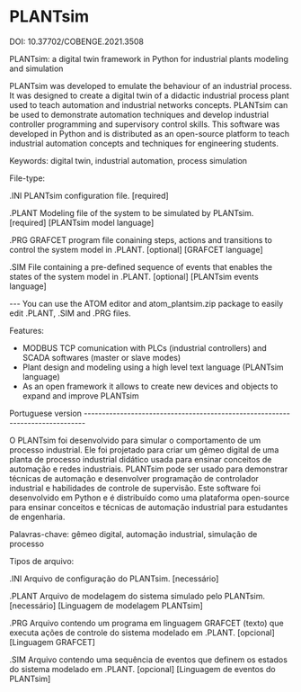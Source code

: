 # PLANTsim
DOI: 10.37702/COBENGE.2021.3508

PLANTsim: a digital twin framework in Python for industrial plants modeling and simulation

PLANTsim was developed to emulate the behaviour of an industrial process. It was
designed to create a digital twin of a didactic industrial process plant used to teach automation and
industrial networks concepts. PLANTsim can be used to demonstrate automation techniques and
develop industrial controller programming and supervisory control skills. This software was
developed in Python and is distributed as an open-source platform to teach industrial
automation concepts and techniques for engineering students.

Keywords: digital twin, industrial automation, process simulation

File-type:

.INI      PLANTsim configuration file. 
          [required]
          
.PLANT    Modeling file of the system to be simulated by PLANTsim. 
          [required] [PLANTsim model language]
          
.PRG      GRAFCET program file conaining steps, actions and transitions to control the 
          system model in .PLANT. 
          [optional] [GRAFCET language]

.SIM      File containing a pre-defined sequence of events that enables the states of the system 
          model in .PLANT. 
          [optional] [PLANTsim events language]

--- You can use the ATOM editor and atom_plantsim.zip package to easily edit .PLANT, .SIM and .PRG files.

Features:

- MODBUS TCP comunication with PLCs (industrial controllers) and SCADA softwares (master or slave modes)
- Plant design and modeling using a high level text language (PLANTsim language)
- As an open framework it allows to create new devices and objects to expand and improve PLANTsim

Portuguese version ------------------------------------------------------------------------------

O PLANTsim foi desenvolvido para simular o comportamento de um processo industrial.
Ele foi projetado para criar um gêmeo digital de uma planta de processo industrial didático usada
para ensinar conceitos de automação e redes industriais. PLANTsim pode ser usado para
demonstrar técnicas de automação e desenvolver programação de controlador industrial e
habilidades de controle de supervisão. Este software foi desenvolvido em Python e é distribuído
como uma plataforma open-source para ensinar conceitos e técnicas de automação industrial para
estudantes de engenharia.

Palavras-chave: gêmeo digital, automação industrial, simulação de processo

Tipos de arquivo:

.INI      Arquivo de configuração do PLANTsim. 
          [necessário]

.PLANT    Arquivo de modelagem do sistema simulado pelo PLANTsim. 
          [necessário] [Linguagem de modelagem PLANTsim]

.PRG      Arquivo contendo um programa em linguagem GRAFCET (texto) que executa ações de controle do
          sistema modelado em .PLANT. 
          [opcional] [Linguagem GRAFCET]

.SIM      Arquivo contendo uma sequência de eventos que definem os estados do sistema modelado em .PLANT. 
          [opcional] [Linguagem de eventos do PLANTsim]
